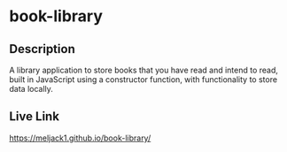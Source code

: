 # book-library

## Description
A library application to store books that you have read and intend to read, built in JavaScript using a constructor function, with functionality to store data locally. 

## Live Link
https://meljack1.github.io/book-library/